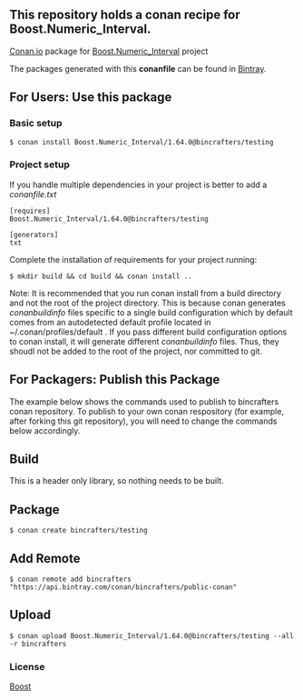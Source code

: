 ## This repository holds a conan recipe for Boost.Numeric_Interval.

[Conan.io](https://conan.io) package for [Boost.Numeric_Interval](https://github.com/Boostorg/Numeric_Interval) project

The packages generated with this **conanfile** can be found in [Bintray](https://bintray.com/bincrafters/public-conan/Boost.Numeric_Interval%3Abincrafters).

## For Users: Use this package

### Basic setup

    $ conan install Boost.Numeric_Interval/1.64.0@bincrafters/testing

### Project setup

If you handle multiple dependencies in your project is better to add a *conanfile.txt*

    [requires]
    Boost.Numeric_Interval/1.64.0@bincrafters/testing

    [generators]
    txt

Complete the installation of requirements for your project running:</small></span>

    $ mkdir build && cd build && conan install ..
	
Note: It is recommended that you run conan install from a build directory and not the root of the project directory.  This is because conan generates *conanbuildinfo* files specific to a single build configuration which by default comes from an autodetected default profile located in ~/.conan/profiles/default .  If you pass different build configuration options to conan install, it will generate different *conanbuildinfo* files.  Thus, they shoudl not be added to the root of the project, nor committed to git. 

## For Packagers: Publish this Package

The example below shows the commands used to publish to bincrafters conan repository. To publish to your own conan respository (for example, after forking this git repository), you will need to change the commands below accordingly. 

## Build  

This is a header only library, so nothing needs to be built.

## Package 

    $ conan create bincrafters/testing
	
## Add Remote

	$ conan remote add bincrafters "https://api.bintray.com/conan/bincrafters/public-conan"

## Upload

    $ conan upload Boost.Numeric_Interval/1.64.0@bincrafters/testing --all -r bincrafters

### License
[Boost](LICENSE)
